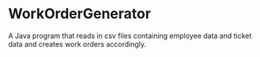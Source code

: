 # WorkOrderGenerator
A Java program that reads in csv files containing employee data and ticket data and creates work orders accordingly.
